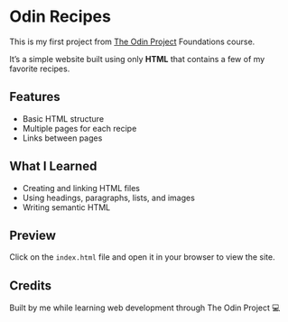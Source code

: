 # Odin Recipes

This is my first project from [The Odin Project](https://www.theodinproject.com/) Foundations course.

It’s a simple website built using only **HTML** that contains a few of my favorite recipes.

## Features

- Basic HTML structure
- Multiple pages for each recipe
- Links between pages

## What I Learned

- Creating and linking HTML files
- Using headings, paragraphs, lists, and images
- Writing semantic HTML

## Preview

Click on the `index.html` file and open it in your browser to view the site.

## Credits

Built by me while learning web development through The Odin Project 💻
